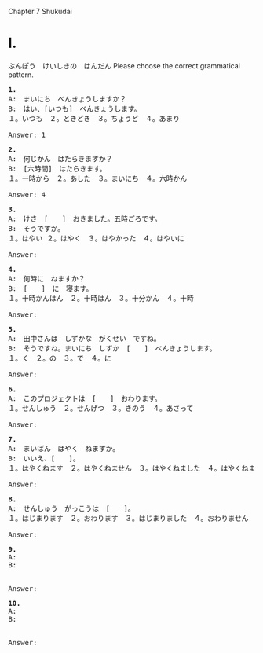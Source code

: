Chapter 7
Shukudai

# I.

ぶんぽう　けいしきの　はんだん
Please choose the correct grammatical pattern.

<pre>
<b>1.</b>
A:　まいにち　べんきょうしますか？
B:　はい、[いつも]　べんきょうします。
１。いつも　２。ときどき　３。ちょうど　４。あまり

Answer: 1
</pre>

<pre>
<b>2.</b>
A:　何じかん　はたらきますか？
B:　[六時間]　はたらきます。
１。一時から　２。あした　３。まいにち　４。六時かん

Answer: 4
</pre>

<pre>
<b>3.</b>
A:　けさ　[　　]　おきました。五時ごろです。
B:　そうですか。
１。はやい ２。はやく　３。はやかった　４。はやいに

Answer: 
</pre>

<pre>
<b>4.</b>
A:　何時に　ねますか？
B:　[　　]　に　寝ます。
１。十時かんはん　２。十時はん　３。十分かん　４。十時

Answer:
</pre>

<pre>
<b>5.</b>
A:　田中さんは　しずかな　がくせい　ですね。
B:　そうですね。まいにち　しずか　[　　]　べんきょうします。
１。く　２。の　３。で　４。に

Answer:
</pre>

<pre>
<b>6.</b>
A:　このプロジェクトは　[　　]　おわります。
１。せんしゅう　２。せんげつ　３。きのう　４。あさって

Answer:
</pre>

<pre>
<b>7.</b>
A:　まいばん　はやく　ねますか。
B:　いいえ、[　　]。
１。はやくねます　２。はやくねません　３。はやくねました　４。はやくねませんでした

Answer:
</pre>

<pre>
<b>8.</b>
A:　せんしゅう　がっこうは　[　　]。
１。はじまります　２。おわります　３。はじまりました　４。おわりません

Answer:
</pre>

<pre>
<b>9.</b>
A:
B:


Answer:
</pre>

<pre>
<b>10.</b>
A:
B:


Answer:
</pre>
